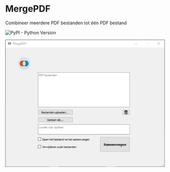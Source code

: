 
# MergePDF

Combineer meerdere PDF bestanden tot één PDF bestand

![PyPI - Python Version](https://img.shields.io/pypi/pyversions/django)

![Screenshot](assets/screenshot-MergePDF.png?raw=true "Merge PDF  image")